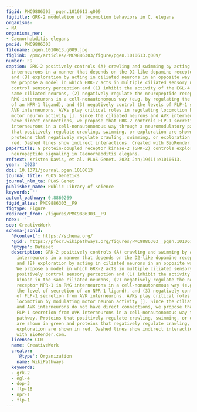 ```yaml
---
figid: PMC9886303__pgen.1010613.g009
figtitle: GRK-2 modulation of locomotion behaviors in C. elegans
organisms:
- NA
organisms_ner:
- Caenorhabditis elegans
pmcid: PMC9886303
filename: pgen.1010613.g009.jpg
figlink: /pmc/articles/PMC9886303/figure/pgen.1010613.g009/
number: F9
caption: GRK-2 positively controls (A) crawling and swimming by acting in premotor
  interneurons in a manner that depends on the D2-like dopamine receptor DOP-3 [,]
  and (B) exploration by acting in ciliated neurons in an opposite way from EGL-4.
  We propose a model in which GRK-2 acts in multiple ciliated sensory neurons to positively
  control sensory perception and (1) inhibit the activity of the EGL-4 kinase in the
  same ciliated neurons, (2) negatively regulate the neuropeptide receptor NPR-1 in
  RMG interneurons in a cell-nonautonomous way (e.g. by regulating the level of secretion
  of an NPR-1 ligand), and (3) negatively control the levels of FLP-1 secretion from
  AVK interneurons. AVKs play critical roles in regulating locomotion by modulating
  motor neuron activity []. Since the ciliated neurons and AVK interneurons do not
  have direct connections, we propose that GRK-2 controls FLP-1 secretion from AVK
  interneurons in a cell-nonautonomous way through a neuromodulatory pathway. Proteins
  that positively regulate crawling, swimming, or exploration are shown in green and
  proteins that negatively regulate crawling, swimming, or exploration are shown in
  red. Dashed lines show indirect interactions. Created with BioRender.com.
papertitle: G protein-coupled receptor kinase-2 (GRK-2) controls exploration through
  neuropeptide signaling in Caenorhabditis elegans.
reftext: Kristen Davis, et al. PLoS Genet. 2023 Jan;19(1):e1010613.
year: '2023'
doi: 10.1371/journal.pgen.1010613
journal_title: PLOS Genetics
journal_nlm_ta: PLoS Genet
publisher_name: Public Library of Science
keywords: ''
automl_pathway: 0.8860269
figid_alias: PMC9886303__F9
figtype: Figure
redirect_from: /figures/PMC9886303__F9
ndex: ''
seo: CreativeWork
schema-jsonld:
  '@context': https://schema.org/
  '@id': https://pfocr.wikipathways.org/figures/PMC9886303__pgen.1010613.g009.html
  '@type': Dataset
  description: GRK-2 positively controls (A) crawling and swimming by acting in premotor
    interneurons in a manner that depends on the D2-like dopamine receptor DOP-3 [,]
    and (B) exploration by acting in ciliated neurons in an opposite way from EGL-4.
    We propose a model in which GRK-2 acts in multiple ciliated sensory neurons to
    positively control sensory perception and (1) inhibit the activity of the EGL-4
    kinase in the same ciliated neurons, (2) negatively regulate the neuropeptide
    receptor NPR-1 in RMG interneurons in a cell-nonautonomous way (e.g. by regulating
    the level of secretion of an NPR-1 ligand), and (3) negatively control the levels
    of FLP-1 secretion from AVK interneurons. AVKs play critical roles in regulating
    locomotion by modulating motor neuron activity []. Since the ciliated neurons
    and AVK interneurons do not have direct connections, we propose that GRK-2 controls
    FLP-1 secretion from AVK interneurons in a cell-nonautonomous way through a neuromodulatory
    pathway. Proteins that positively regulate crawling, swimming, or exploration
    are shown in green and proteins that negatively regulate crawling, swimming, or
    exploration are shown in red. Dashed lines show indirect interactions. Created
    with BioRender.com.
  license: CC0
  name: CreativeWork
  creator:
    '@type': Organization
    name: WikiPathways
  keywords:
  - grk-2
  - egl-4
  - dop-3
  - flp-18
  - npr-1
  - flp-1
---
```

